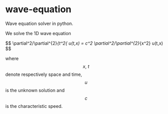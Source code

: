 # wave-equation
Wave equation solver in python.

We solve the 1D wave equation

$$ \partial^2/\partial^{2}_{t^2{ u(t,x) = c^2 \partial^2/\partial^{2}_{x^2} u(t,x) $$

where $$x,~t$$ denote respectively space and time, $$u$$ is the unknown solution and $$c$$ is the 
characteristic speed.
